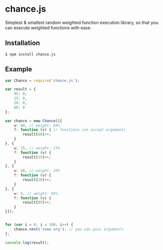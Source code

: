 # chance.js
Simplest & smallest random weighted function execution library, so that you can execute weighted functions with ease.


## Installation
```
$ npm install chance.js
```

## Example
```js
var Chance = require('chance.js');

var result = {
    05: 0,
    15: 0,
    20: 0,
    60: 0
};

var chance = new Chance([{
    w: 60, // weight: 60%
    f: function (v) { // functions can accept arguments
        result[60]++;
    }
}, {
    w: 15, // weight: 15%
    f: function (v) {
        result[15]++;
    }
}, {
    w: 20, // weight: 20%
    f: function (v) {
        result[20]++;
    }
}, {
    w: 5, // weight: 05%
    f: function (v) {
        result[05]++;
    }
}]);


for (var i = 0; i < 100; i++) {
    chance.next('some arg'); // you can pass arguments
};

console.log(result);
```
